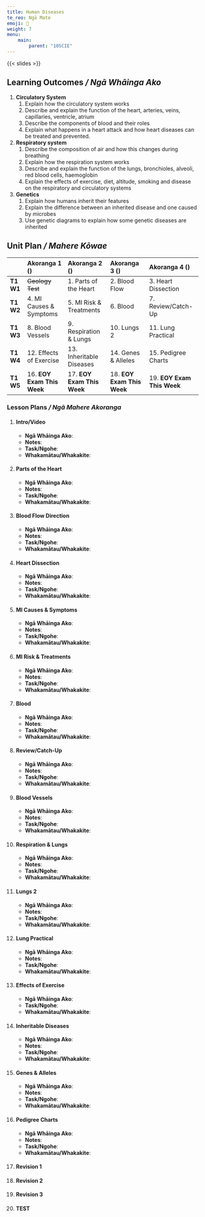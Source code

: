 ```yaml
---
title: Human Diseases
te_reo: Ngā Mate
emoji: 🧠
weight: 7
menu:
    main:
        parent: "10SCIE"
---
```


{{< slides >}}

## Learning Outcomes _/ Ngā Whāinga Ako_

<!--
1. Diagram the heart
    - Determine left from right (muscle thickness)
    - Name the chambers
    - Name the blood vessels
    - Blood flow directions FROM->TO
2. Heart attacks
    - Causes
    - Symptoms
    - Treatment
    - Lower risks
3. Types of blood cells
    - Adaptations
    - Roles
4. Artery vs vein
    - Three structural differences
    - Explain two differences related to blood flow in artery (lumen size, muscle thickness)
5. Respiration & Gas Exchange
    - Three differences inspiration/exhalation
    - Alveoli adaptations & function
    - Emphysema
6. Genetics
    - Genes and Inheritance
    - Pedigree Chart
    - Genotype/Phenotype
    - Punnett square & probabilities
    - Palmaris longus
-->

1. __Circulatory System__
    1. Explain how the circulatory system works
    2. Describe and explain the function of the heart, arteries, veins, capillaries, ventricle, atrium         
    3. Describe the components of blood and their roles
    4. Explain what happens in a heart attack and how heart diseases can be treated and prevented.
2. __Respiratory system__
    1. Describe the composition of air and how this changes during breathing
    2. Explain how the respiration system works
    3. Describe and explain the function of the lungs, bronchioles, alveoli, red blood cells, haemoglobin
    4. Explain the effects of exercise, diet, altitude, smoking and disease on the respiratory and circulatory systems
3. __Genetics__
    1. Explain how humans inherit their features
    2. Explain the difference between an inherited disease and one caused by microbes
    3. Use genetic diagrams to explain how some genetic diseases are inherited

## Unit Plan _/ Mahere Kōwae_

|             | Akoranga 1 ()              | Akoranga 2 ()              | Akoranga 3 ()              | Akoranga 4 ()              |
| :---------- | :--------------            | :--------------            | :--------------            | :--------------            |
| __T1 W1__   | ~~Geology Test~~           | 1. Parts of the Heart      | 2. Blood Flow              | 3. Heart Dissection        |
| __T1 W2__   | 4. MI Causes & Symptoms    | 5. MI Risk & Treatments    | 6. Blood                   | 7. Review/Catch-Up         |
| __T1 W3__   | 8. Blood Vessels           | 9. Respiration & Lungs     | 10. Lungs 2                | 11. Lung Practical         |
| __T1 W4__   | 12. Effects of Exercise    | 13. Inheritable Diseases   | 14. Genes & Alleles        | 15. Pedigree Charts        |
| __T1 W5__   | 16. __EOY Exam This Week__ | 17. __EOY Exam This Week__ | 18. __EOY Exam This Week__ | 19. __EOY Exam This Week__ |

### Lesson Plans _/ Ngā Mahere Akoranga_

1. #### Intro/Video
    - __Ngā Whāinga Ako__: 
    - __Notes__: 
    - __Task/Ngohe__: 
    - __Whakamātau/Whakakite__: 

2. #### Parts of the Heart
    - __Ngā Whāinga Ako__:
    - __Notes__: 
    - __Task/Ngohe__: 
    - __Whakamātau/Whakakite__: 

3. #### Blood Flow Direction
    - __Ngā Whāinga Ako__:
    - __Notes__: 
    - __Task/Ngohe__: 
    - __Whakamātau/Whakakite__: 

4. #### Heart Dissection
    - __Ngā Whāinga Ako__:
    - __Notes__: 
    - __Task/Ngohe__: 
    - __Whakamātau/Whakakite__: 

5. #### MI Causes & Symptoms
    - __Ngā Whāinga Ako__:
    - __Notes__: 
    - __Task/Ngohe__: 
    - __Whakamātau/Whakakite__: 

6. #### MI Risk & Treatments
    - __Ngā Whāinga Ako__:
    - __Notes__: 
    - __Task/Ngohe__: 
    - __Whakamātau/Whakakite__: 

7. #### Blood
    - __Ngā Whāinga Ako__:
    - __Notes__: 
    - __Task/Ngohe__: 
    - __Whakamātau/Whakakite__: 

8. #### Review/Catch-Up
    - __Ngā Whāinga Ako__:
    - __Notes__: 
    - __Task/Ngohe__: 
    - __Whakamātau/Whakakite__: 

9. #### Blood Vessels
    - __Ngā Whāinga Ako__:
    - __Notes__: 
    - __Task/Ngohe__: 
    - __Whakamātau/Whakakite__: 

10. #### Respiration & Lungs
    - __Ngā Whāinga Ako__:
    - __Notes__: 
    - __Task/Ngohe__: 
    - __Whakamātau/Whakakite__: 

11. #### Lungs 2
    - __Ngā Whāinga Ako__:
    - __Notes__: 
    - __Task/Ngohe__: 
    - __Whakamātau/Whakakite__: 

12. #### Lung Practical
    - __Ngā Whāinga Ako__:
    - __Notes__: 
    - __Task/Ngohe__: 
    - __Whakamātau/Whakakite__: 

13. #### Effects of Exercise
    - __Ngā Whāinga Ako__:
    - __Task/Ngohe__: 
    - __Whakamātau/Whakakite__: 

14. #### Inheritable Diseases
    - __Ngā Whāinga Ako__:
    - __Notes__: 
    - __Task/Ngohe__: 
    - __Whakamātau/Whakakite__: 

15. #### Genes & Alleles
    - __Ngā Whāinga Ako__:
    - __Notes__: 
    - __Task/Ngohe__: 
    - __Whakamātau/Whakakite__: 

16. #### Pedigree Charts
    - __Ngā Whāinga Ako__:
    - __Notes__: 
    - __Task/Ngohe__: 
    - __Whakamātau/Whakakite__: 

17. #### Revision 1

18. #### Revision 2

19. #### Revision 3

20. #### TEST
